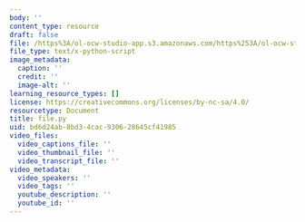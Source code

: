 ```yaml
---
body: ''
content_type: resource
draft: false
file: /https%3A/ol-ocw-studio-app.s3.amazonaws.com/https%253A/ol-ocw-studio-app.s3.amazonaws.com/https%25253A/ol-ocw-studio-app.s3.amazonaws.com/courses/ocw-ci-test-course/file.py
file_type: text/x-python-script
image_metadata:
  caption: ''
  credit: ''
  image-alt: ''
learning_resource_types: []
license: https://creativecommons.org/licenses/by-nc-sa/4.0/
resourcetype: Document
title: file.py
uid: bd6d24ab-8bd3-4cac-9306-28645cf41985
video_files:
  video_captions_file: ''
  video_thumbnail_file: ''
  video_transcript_file: ''
video_metadata:
  video_speakers: ''
  video_tags: ''
  youtube_description: ''
  youtube_id: ''
---
```

